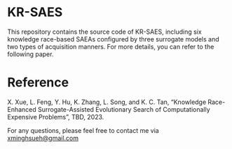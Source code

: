 # KR-SAES

This repository contains the source code of KR-SAES, including six knowledge race-based SAEAs configured by three surrogate models and two types of acquisition manners. For more details, you can refer to the following paper.

# Reference
X. Xue, L. Feng, Y. Hu, K. Zhang, L. Song, and K. C. Tan, “Knowledge Race-Enhanced Surrogate-Assisted Evolutionary Search of Computationally Expensive Problems”, TBD, 2023. 

For any questions, please feel free to contact me via xminghsueh@gmail.com
